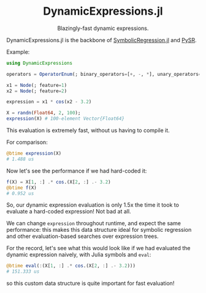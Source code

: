 <div align="center">

# DynamicExpressions.jl

Blazingly-fast dynamic expressions.

</div>

DynamicExpressions.jl is the backbone of 
[SymbolicRegression.jl](https://github.com/MilesCranmer/SymbolicRegression.jl) and
[PySR](https://github.com/MilesCranmer/PySR).

Example:

```julia
using DynamicExpressions

operators = OperatorEnum(; binary_operators=[+, -, *], unary_operators=[cos])

x1 = Node(; feature=1)
x2 = Node(; feature=2)

expression = x1 * cos(x2 - 3.2)

X = randn(Float64, 2, 100);
expression(X) # 100-element Vector{Float64}
```

This evaluation is extremely fast, without us having to compile it.

For comparison:

```julia
@btime expression(X)
# 1.488 us
```

Now let's see the performance if we had hard-coded it:

```julia
f(X) = X[1, :] .* cos.(X[2, :] .- 3.2)
@btime f(X)
# 0.952 us
```

So, our dynamic expression evaluation is only 1.5x the time it took to evaluate a hard-coded expression!
Not bad at all.

We can change `expression` throughout runtime, and expect the same performance:
this makes this data structure ideal for symbolic regression and other evaluation-based searches
over expression trees.


For the record, let's see what this would look like
if we had evaluated the dynamic expression naively,
with Julia symbols and `eval`:

```julia
@btime eval(:(X[1, :] .* cos.(X[2, :] .- 3.2)))
# 151.333 us
```

so this custom data structure is quite important for
fast evaluation!
